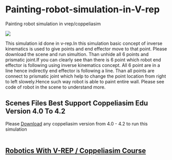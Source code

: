 # Painting-robot-simulation-in-V-rep
Painting robot simulation in vrep/coppeliasim

![](picture/painting%20robot.PNG)

This simulation id done in v-rep.In this simulation basic concept of inverse kinematics is used to give points and end effector move to that point.
Please download the scene and run simultion. Than unhide all 6 points and prismatic joint.If you can clearly see than there is 6 point which robot end effector is following using inverse kinematics concept. All 6 point are in a line hence indirectly end effector is following a line. Than all points are connect to prismatic joint which help to change the point location from right to left slowely.Hence such way robot is able to paint entire wall. 
Please see code of robot in the scene to understand more.


## Scenes Files Best Support Coppeliasim Edu Version 4.0 To 4.2 <br />
Please [Download](https://www.coppeliarobotics.com/previousVersions) any coppeliasim version from 4.0 - 4.2 to run this simulation<br />
<br />

## [Robotics With V-REP / Coppeliasim Course](https://www.udemy.com/course/robotics-with-v-rep-coppeliasim/?referralCode=AC63A5AB9B0AF5B39316)
